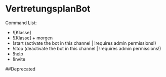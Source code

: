 # VertretungsplanBot
Command List:
 - ![Klasse]
 - ![Klasse] + morgen
 - !start (activate the bot in this channel | !requires admin permissions!)
 - !stop (deactivate the bot in this channel | !requires admin permissions!)
 - !help
 - !invite

##Deprecated
